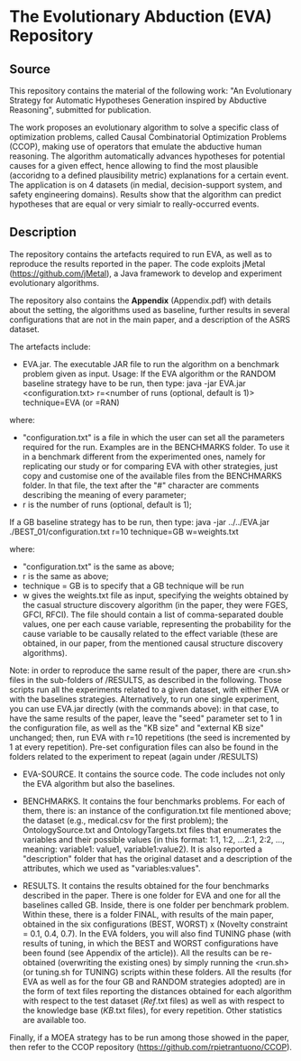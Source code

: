 # The Evolutionary Abduction (EVA) Repository
## Source

This repository contains the material of the following work: "An Evolutionary Strategy for Automatic Hypotheses Generation inspired by Abductive Reasoning", submitted for publication. 

The work proposes an evolutionary algorithm to solve a specific class of optimization problems, called Causal Combinatorial Optimization Problems (CCOP), making use of operators that emulate the abductive human reasoning. The algorithm automatically advances hypotheses for potential causes for a given effect, hence allowing to find the most plausible (accoridng to a defined plausibility metric) explanations for a certain event. The application is on 4 datasets (in medial, decision-support system, and safety engineering domains). Results show that the algorithm can predict hypotheses that are equal or very simialr to really-occurred events. 

## Description
The repository contains the artefacts required to run EVA, as well as to reproduce the results reported in the paper. The code exploits  jMetal (https://github.com/jMetal), a Java framework to develop and experiment evolutionary algorithms. 

The repository also contains the **Appendix** (Appendix.pdf) with details about the setting, the algorithms used as baseline, further results in several configurations that are not in the main paper, and a description of the ASRS dataset. 

The artefacts include: 
- EVA.jar. The executable JAR file to run the algorithm on a benchmark problem given as input. 
Usage: 
If the EVA algorithm or the RANDOM baseline strategy have to be run, then type: 
java -jar EVA.jar <configuration.txt> r=<number of runs (optional, default is 1)> technique=EVA (or =RAN)

where: 
* "configuration.txt" is a file in which the user can set all the parameters required for the run. Examples are in the BENCHMARKS folder. To use it in a benchmark different from the experimented ones, namely for replicating our study or for comparing EVA with other strategies, just copy and customise one of the available files from the BENCHMARKS folder. In that file, the text after the "#" character are comments describing the meaning of every parameter; 
* r is the number of runs (optional, default is 1); 

If a GB baseline strategy has to be run, then type: 
java -jar ../../EVA.jar ./BEST_01/configuration.txt r=10 technique=GB w=weights.txt

where: 
* "configuration.txt" is the same as above; 
* r is the same as above; 
* technique = GB is to specify that a GB technique will be run
* w gives the weights.txt file as input, specifying the weights obtained by the casual structure discovery algorithm (in the paper, they were FGES, GFCI, RFCI). The file should contain a list of comma-separated double values, one per each cause variable, representing the probability for the cause variable to be causally related to the effect variable (these are obtained, in our paper, from the mentioned causal structure discovery algorithms). 

Note: in order to reproduce the same result of the paper, there are <run.sh> files in the sub-folders of /RESULTS, as described in the following. Those scripts run all the experiments related to a given dataset, with either EVA or with the baselines strategies.  Alternatively, to run one single experiment, you can use EVA.jar directly (with the commands above): in that case, to have the same results of the paper, leave the "seed" parameter set to 1 in the configuration file, as well as the "KB size" and "external KB size" unchanged; then, run EVA with r=10 repetitions (the seed is incremented by 1 at every repetition). Pre-set configuration files can also be found in the folders related to the experiment to repeat (again under /RESULTS)

- EVA-SOURCE. It contains the source code. The code includes not only the EVA algorithm but also the baselines. 

- BENCHMARKS. It contains the four benchmarks problems. For each of them, there is: an instance of the configuration.txt file mentioned above; the dataset (e.g., medical.csv for the first problem); the OntologySource.txt and OntologyTargets.txt files that enumerates the variables and their possible values (in this format: 1:1, 1:2, ...2:1, 2:2, ..., meaning: variable1: value1, variable1:value2). It is also reported a "description" folder that has the original dataset and a description of the attributes, which we used as "variables:values".  

- RESULTS. It contains the results obtained for the four benchmarks described in the paper. There is one folder for EVA and one for all the baselines called GB. Inside, there is one folder per benchmark problem. Within these, there is a folder FINAL, with results of the main paper, obtained in the six configurations (BEST, WORST) x (Novelty constraint = 0.1, 0.4, 0.7). In the EVA folders, you will also find TUNING phase (with results of tuning, in which the BEST and WORST configurations have been found (see Appendix of the article)). All the results can be re-obtained (overwriting the existing ones) by simply running the <run.sh> (or tuning.sh for TUNING) scripts within these folders. 
All the results (for EVA as well as for the four GB and RANDOM strategies adopted) are in the form of text files reporting the distances obtained for each algorithm with respect to the test dataset (*Ref*.txt files) as well as with respect to the knowledge base (*KB*.txt files), for every repetition. Other statistics are available too. 

Finally, if a MOEA strategy has to be run among those showed in the paper, then refer to the CCOP repository (https://github.com/rpietrantuono/CCOP).
